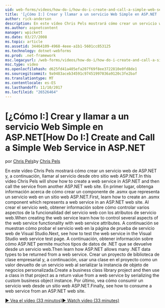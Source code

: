 ```yaml
---
uid: web-forms/videos/how-do-i/how-do-i-create-and-call-a-simple-web-service-in-aspnet
title: '[¿Cómo I:] Crear y llamar a un servicio Web Simple en ASP.NET | Documentos de Microsoft'
author: rick-anderson
description: En este vídeo Chris Pels mostrará cómo crear un servicio web de ASP.NET y, a continuación, llamar al servicio desde otro sitio web ASP.NET. En primer lugar, obtenga información acerca de cómo crear...
ms.author: aspnetcontent
manager: wpickett
ms.date: 03/27/2008
ms.topic: article
ms.assetid: 34464109-4968-4eee-a1b1-5601cc853125
ms.technology: dotnet-webforms
ms.prod: .net-framework
msc.legacyurl: /web-forms/videos/how-do-i/how-do-i-create-and-call-a-simple-web-service-in-aspnet
msc.type: video
ms.openlocfilehash: d625fd41a405efa207f69f8ee3722810e0fd8de1
ms.sourcegitcommit: 9a9483aceb34591c97451997036a9120c3fe2baf
ms.translationtype: MT
ms.contentlocale: es-ES
ms.lasthandoff: 11/10/2017
ms.locfileid: "26526464"
---
```

<a name="how-do-i-create-and-call-a-simple-web-service-in-aspnet"></a><span data-ttu-id="53c38-104">[¿Cómo I:] Crear y llamar a un servicio Web Simple en ASP.NET</span><span class="sxs-lookup"><span data-stu-id="53c38-104">[How Do I:] Create and Call a Simple Web Service in ASP.NET</span></span>
====================
<span data-ttu-id="53c38-105">por [Chris Pels](https://twitter.com/chrispels)</span><span class="sxs-lookup"><span data-stu-id="53c38-105">by [Chris Pels](https://twitter.com/chrispels)</span></span>

<span data-ttu-id="53c38-106">En este vídeo Chris Pels mostrará cómo crear un servicio web de ASP.NET y, a continuación, llamar al servicio desde otro sitio web ASP.NET.</span><span class="sxs-lookup"><span data-stu-id="53c38-106">In this video Chris Pels will show how to create a web service in ASP.NET and then call the service from another ASP.NET web site.</span></span> <span data-ttu-id="53c38-107">En primer lugar, obtenga información acerca de cómo crear un componente de .asmx que representa un servicio web en un sitio web ASP.NET.</span><span class="sxs-lookup"><span data-stu-id="53c38-107">First, learn how to create an .asmx component which represents a web service in an ASP.NET web site.</span></span> <span data-ttu-id="53c38-108">Al crear el servicio web, obtener información sobre cómo controlar varios aspectos de la funcionalidad del servicio web con los atributos de servicio web.</span><span class="sxs-lookup"><span data-stu-id="53c38-108">When creating the web service learn how to control several aspects of the web service functionality with web service attributes.</span></span> <span data-ttu-id="53c38-109">A continuación se muestran cómo probar el servicio web en la página de prueba de servicio web de Visual Studio.</span><span class="sxs-lookup"><span data-stu-id="53c38-109">Next, see how to test the web service in the Visual Studio web service test page.</span></span> <span data-ttu-id="53c38-110">A continuación, obtener información sobre cómo ASP.NET permite muchos tipos de datos de .NET que se devuelve desde un servicio web.</span><span class="sxs-lookup"><span data-stu-id="53c38-110">Then learn how ASP.NET allows many .NET data types to be returned from a web service.</span></span> <span data-ttu-id="53c38-111">Crear un proyecto de biblioteca de clase empresarial y, a continuación, usar una clase en el proyecto como un valor devuelto de un servicio web al serializar la instancia de objeto de negocios personalizada.</span><span class="sxs-lookup"><span data-stu-id="53c38-111">Create a business class library project and then use a class in that project as a return value from a web service by serializing the custom business object instance.</span></span> <span data-ttu-id="53c38-112">Por último, vea cómo consumir un servicio web desde un sitio web ASP.NET.</span><span class="sxs-lookup"><span data-stu-id="53c38-112">Finally, see how to consume a web service from an ASP.NET web site.</span></span>

[<span data-ttu-id="53c38-113">&#9654; Vea el vídeo (33 minutos)</span><span class="sxs-lookup"><span data-stu-id="53c38-113">&#9654; Watch video (33 minutes)</span></span>](https://channel9.msdn.com/Blogs/ASP-NET-Site-Videos/how-do-i-create-and-call-a-simple-web-service-in-aspnet)
